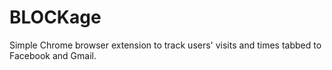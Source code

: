 # BLOCKage

Simple Chrome browser extension to track users' visits and times tabbed to Facebook and Gmail. 

